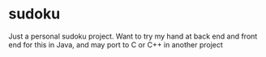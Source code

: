 # sudoku
Just a personal sudoku project.  Want to try my hand at back end and front end for this in Java, and may port to C or C++ in another project
